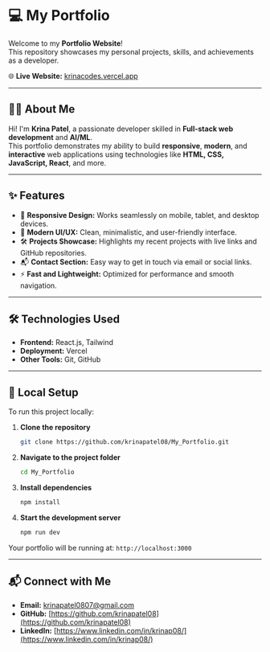 # 💻 My Portfolio

Welcome to my **Portfolio Website**!  
This repository showcases my personal projects, skills, and achievements as a developer.

🌐 **Live Website:** [krinacodes.vercel.app](https://krinacodes.vercel.app/)

---

## 👩‍💻 About Me

Hi! I'm **Krina Patel**, a passionate developer skilled in **Full-stack web development** and **AI/ML**.  
This portfolio demonstrates my ability to build **responsive**, **modern**, and **interactive** web applications using technologies like **HTML, CSS, JavaScript, React**, and more.

---

## ✨ Features

- 📱 **Responsive Design:** Works seamlessly on mobile, tablet, and desktop devices.  
- 🎨 **Modern UI/UX:** Clean, minimalistic, and user-friendly interface.  
- 🛠️ **Projects Showcase:** Highlights my recent projects with live links and GitHub repositories.  
- 📬 **Contact Section:** Easy way to get in touch via email or social links.  
- ⚡ **Fast and Lightweight:** Optimized for performance and smooth navigation.

---

## 🛠️ Technologies Used

- **Frontend:** React.js, Tailwind  
- **Deployment:** Vercel  
- **Other Tools:** Git, GitHub  

---


## 🚀 Local Setup

To run this project locally:

1.  **Clone the repository**
    ```bash
    git clone https://github.com/krinapatel08/My_Portfolio.git
    ```
2.  **Navigate to the project folder**
    ```bash
    cd My_Portfolio
    ```
3.  **Install dependencies**
    ```bash
    npm install
    ```
4.  **Start the development server**
    ```bash
    npm run dev
    ```

Your portfolio will be running at: `http://localhost:3000`

---

## 📬 Connect with Me

-   **Email:** krinapatel0807@gmail.com
-   **GitHub:** [https://github.com/krinapatel08](https://github.com/krinapatel08)
-   **LinkedIn:** [https://www.linkedin.com/in/krinap08/](https://www.linkedin.com/in/krinap08/)

